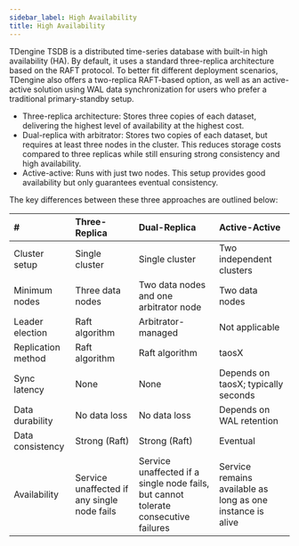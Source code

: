 ```yaml
---
sidebar_label: High Availability
title: High Availability
---
```


TDengine TSDB is a distributed time-series database with built-in high availability (HA). By default, it uses a standard three-replica architecture based on the RAFT protocol. To better fit different deployment scenarios, TDengine also offers a two-replica RAFT-based option, as well as an active-active solution using WAL data synchronization for users who prefer a traditional primary-standby setup.

- Three-replica architecture: Stores three copies of each dataset, delivering the highest level of availability at the highest cost.
- Dual-replica with arbitrator: Stores two copies of each dataset, but requires at least three nodes in the cluster. This reduces storage costs compared to three replicas while still ensuring strong consistency and high availability.
- Active-active: Runs with just two nodes. This setup provides good availability but only guarantees eventual consistency.

The key differences between these three approaches are outlined below:

| # | Three-Replica | Dual-Replica | Active-Active |
|:--|:----------|:----------|:--------|
| Cluster setup | Single cluster | Single cluster | Two independent clusters |
| Minimum nodes | Three data nodes | Two data nodes and one arbitrator node | Two data nodes |
| Leader election   | Raft algorithm | Arbitrator-managed | Not applicable |
| Replication method   | Raft algorithm | Raft algorithm | taosX |
| Sync latency   | None | None | Depends on taosX; typically seconds |
| Data durability | No data loss | No data loss | Depends on WAL retention |
| Data consistency | Strong (Raft) | Strong (Raft) | Eventual |
| Availability   | Service unaffected if any single node fails | Service unaffected if a single node fails, but cannot tolerate consecutive failures | Service remains available as long as one instance is alive |
